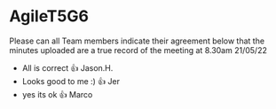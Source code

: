 # AgileT5G6

Please can all Team members indicate their agreement below that the minutes uploaded are a true record of the meeting at 8.30am 21/05/22

- All is correct 👍 Jason.H.
- Looks good to me :) 👍 Jer
- yes its ok 👍 Marco
